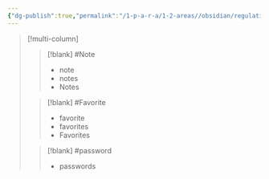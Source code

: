 ```yaml
---
{"dg-publish":true,"permalink":"/1-p-a-r-a/1-2-areas//obsidian/regulations/tags/","tags":["gardenEntry"]}
---
```



>[!multi-column]
>>[!blank]
>>#Note 
>>- note 
>>- notes 
>>- Notes
>
>>[!blank]
>>#Favorite 
>>- favorite 
>>- favorites 
>>- Favorites 
>
>>[!blank]
>>#password 
>>- passwords 
